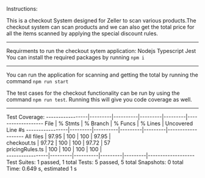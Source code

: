 Instructions:

This is a checkout System designed for Zeller to scan various products.The checkout system can scan products and we can also get the total price for all the items scanned by applying the special discount rules.

***************************************************************

Requirments to run the checkout sytem application:
Nodejs
Typescript
Jest 
You can install the required packages by running `npm i`

***************************************************************

You can run the application for scanning and getting the total by running the command `npm run start`

The test cases for the checkout functionality can be run by using the command `npm run test`. Running this will give you code coverage as well.

***************************************************************

Test Coverage:
-----------------|---------|----------|---------|---------|-------------------
File             | % Stmts | % Branch | % Funcs | % Lines | Uncovered Line #s 
-----------------|---------|----------|---------|---------|-------------------
All files        |   97.95 |      100 |     100 |   97.95 |                   
 checkout.ts     |   97.72 |      100 |     100 |   97.72 | 57                
 pricingRules.ts |     100 |      100 |     100 |     100 |                   
-----------------|---------|----------|---------|---------|-------------------
Test Suites: 1 passed, 1 total
Tests:       5 passed, 5 total
Snapshots:   0 total
Time:        0.649 s, estimated 1 s

